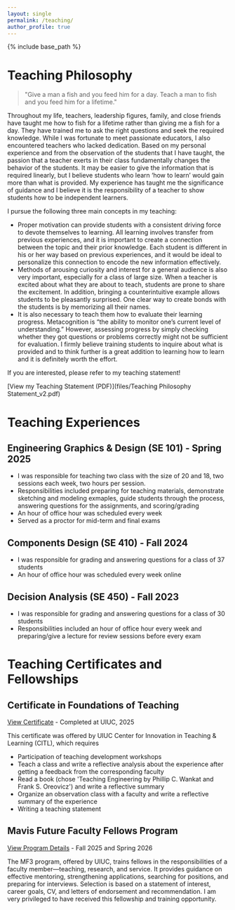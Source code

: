 ```yaml
---
layout: single
permalink: /teaching/
author_profile: true
---
```


{% include base_path %}

<!-- {% for post in site.teaching reversed %}
  {% include archive-single.html %}
{% endfor %} -->

# Teaching Philosophy 

> "Give a man a fish and you feed him for a day. Teach a man to fish and you feed him for a lifetime."  

Throughout my life, teachers, leadership figures, family, and close friends have taught me how 
to fish for a lifetime rather than giving me a fish for a day. They have trained me to ask the right 
questions and seek the required knowledge. While I was fortunate to meet passionate educators, I 
also encountered teachers who lacked dedication. Based on my personal experience and from the 
observation of the students that I have taught, the passion that a teacher exerts in their class 
fundamentally changes the behavior of the students. It may be easier to give the information that 
is required linearly, but I believe students who learn ‘how to learn’ would gain more than what is 
provided. My experience has taught me the significance of guidance and I believe it is the 
responsibility of a teacher to show students how to be independent learners.

I pursue the following three main concepts in my teaching:
- Proper motivation can provide students with a consistent driving force to devote themselves to learning. All learning involves transfer from previous experiences, and it is important to create a connection between the topic and their prior knowledge. Each student is different in his or her way based on previous experiences, and it would be ideal to personalize this connection to encode the new information effectively. 
- Methods of arousing curiosity and interest for a general audience is also very important, especially for a class of large size. When a teacher is excited about what they are about to teach, students are prone to share the excitement. In addition, bringing a counterintuitive example allows students to be pleasantly surprised. One clear way to create bonds with the students is by memorizing all their names. 
- It is also necessary to teach them how to evaluate their learning progress. Metacognition is “the ability to monitor one’s current level of understanding.” However, assessing progress by simply checking whether they got questions or problems correctly might not be sufficient for evaluation. I firmly believe training students to inquire about what is provided and to think further is a great addition to learning how to learn and it is definitely worth the effort. 

If you are interested, please refer to my teaching statement!

[View my Teaching Statement (PDF)](files/Teaching Philosophy Statement_v2.pdf)

# Teaching Experiences

## Engineering Graphics & Design (SE 101) - Spring 2025
- I was responsible for teaching two class with the size of 20 and 18, two sessions each week, two hours per session.
- Responsibilities included preparing for teaching materials, demonstrate sketching and modeling exmaples, guide students through the process, answering questions for the assignments, and scoring/grading
- An hour of office hour was scheduled every week
- Served as a proctor for mid-term and final exams

## Components Design (SE 410) - Fall 2024
- I was responsible for grading and answering questions for a class of 37 students
- An hour of office hour was scheduled every week online

## Decision Analysis (SE 450) - Fall 2023
- I was responsible for grading and answering questions for a class of 30 students
- Responsibilities included an hour of office hour every week and preparing/give a lecture for review sessions before every exam 

# Teaching Certificates and Fellowships

## Certificate in Foundations of Teaching
[View Certificate](https://credentials.illinois.edu/5699459c-a479-47f6-85f1-7d7cb1dce26a#acc.TgoO1453) - Completed at UIUC, 2025

This certificate was offered by UIUC Center for Innovation in Teaching & Learning (CITL), which requires
- Participation of teaching development workshops
- Teach a class and write a reflective analysis about the experience after getting a feedback from the corresponding faculty
- Read a book (chose 'Teaching Engineering by Phillip C. Wankat and Frank S. Oreovicz') and write a reflective summary
- Organize an observation class with a faculty and write a reflective summary of the experience
- Writing a teaching statement

## Mavis Future Faculty Fellows Program
[View Program Details](https://mavis.grainger.illinois.edu/) - Fall 2025 and Spring 2026

The MF3 program, offered by UIUC, trains fellows in the responsibilities of a faculty member—teaching, research, and service. 
It provides guidance on effective mentoring, strengthening applications, searching for positions, and preparing for interviews. 
Selection is based on a statement of interest, career goals, CV, and letters of endorsement and recommendation. 
I am very privileged to have received this fellowship and training opportunity.


